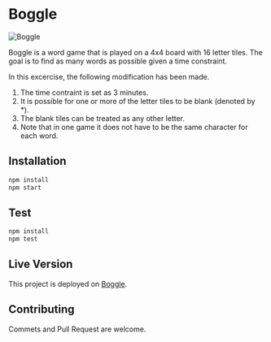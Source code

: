 
# Boggle

![Boggle](https://i.ibb.co/mqPHChS/Screenshot-2019-01-29-at-11-23-02-AM.png "Boggle")

Boggle is a word game that is played on a 4x4 board with 16 letter tiles. 
The goal is to find as many words as possible given a time constraint. 

In this excercise, the following modification has been made.

1. The time contraint is set as 3 minutes.
2. It is possible for one or more of the letter tiles to be blank (denoted by *). 
3. The blank tiles can be treated as any other letter.  
4. Note that in one game it does not have to be the same character for each word.  

## Installation

```bash
npm install
npm start
```

## Test

```bash
npm install
npm test
```

## Live Version

This project is deployed on [Boggle](https://yisheng90.github.io/boggle/).


## Contributing

Commets and Pull Request are welcome.

